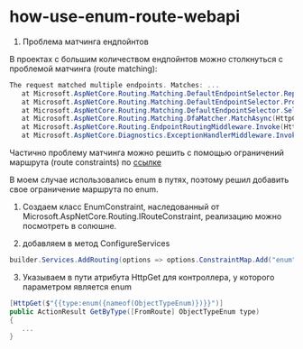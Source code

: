# how-use-enum-route-webapi

1. Проблема матчинга ендпойнтов

В проектах с большим количеством ендпойнтов можно столкнуться с проблемой матчинга (route matching):
``` csharp
The request matched multiple endpoints. Matches: ...
   at Microsoft.AspNetCore.Routing.Matching.DefaultEndpointSelector.ReportAmbiguity(CandidateState[] candidateState)
   at Microsoft.AspNetCore.Routing.Matching.DefaultEndpointSelector.ProcessFinalCandidates(HttpContext httpContext, CandidateState[] candidateState)
   at Microsoft.AspNetCore.Routing.Matching.DefaultEndpointSelector.Select(HttpContext httpContext, CandidateState[] candidateState)
   at Microsoft.AspNetCore.Routing.Matching.DfaMatcher.MatchAsync(HttpContext httpContext)
   at Microsoft.AspNetCore.Routing.EndpointRoutingMiddleware.Invoke(HttpContext httpContext)
   at Microsoft.AspNetCore.Diagnostics.ExceptionHandlerMiddleware.Invoke(HttpContext context)
```

Частично проблему матчинга можно решить с помощью ограничений маршрута (route constraints) по [ссылке](https://learn.microsoft.com/en-us/aspnet/core/fundamentals/routing?view=aspnetcore-8.0#route-constraints)

В моем случае использовались enum в путях, поэтому решил добавить свое ограничение маршрута по enum.

1. Создаем класс EnumConstraint, наследованный от Microsoft.AspNetCore.Routing.IRouteConstraint, реализацию можно посмотреть в солюшне.

2. добавляем в метод ConfigureServices 
``` csharp
builder.Services.AddRouting(options => options.ConstraintMap.Add("enum", typeof(EnumConstraint)));
```

3. Указываем в пути атрибута HttpGet для контроллера, у которого параметром является enum
``` csharp
[HttpGet($"{{type:enum({nameof(ObjectTypeEnum)})}}")]
public ActionResult GetByType([FromRoute] ObjectTypeEnum type)
{
   ...
}
``` 
